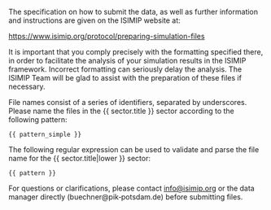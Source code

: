 The specification on how to submit the data, as well as further information and instructions are given on the ISIMIP website at:

<https://www.isimip.org/protocol/preparing-simulation-files>

It is important that you comply precisely with the formatting specified there, in order to facilitate the analysis of your simulation results in the ISIMIP framework. Incorrect formatting can
seriously delay the analysis. The ISIMIP Team will be glad to assist with the preparation of these files if necessary.

File names consist of a series of identifiers, separated by underscores. Please name the files in the {{ sector.title }} sector according to the following pattern:

```
{{ pattern_simple }}
```

The following regular expression can be used to validate and parse the file name for the {{ sector.title|lower }} sector:

```
{{ pattern }}
```

For questions or clarifications, please contact info@isimip.org or the data manager directly (buechner@pik‐potsdam.de) before submitting files.
